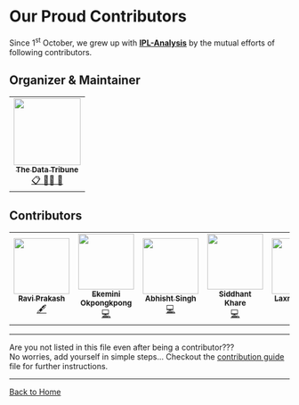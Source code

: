 
# Our Proud Contributors

Since 1<sup>st</sup> October, we grew up with [**IPL-Analysis**](https://github.com/Team-thedatatribune/IPL-Analysis) by the mutual efforts of following contributors.  

## Organizer & Maintainer  
<table align="center">
  <tr>
    <td align="center"><a href="https://thedatatribune.com/"><img src="https://avatars2.githubusercontent.com/u/66610299?s=200&v=4" width="120px;" alt=""/><br /><sub><b>The Data Tribune</b></sub></a><br /><a href="#eventOrganizing-mentoring-maintenance-thedatatribune" title="Event Organizing, Mentoring & Maintenance">📋 🧑‍🏫 🚧</a></td>
  </tr>
</table> 
  
  
## Contributors
<!-- ALL-CONTRIBUTORS-LIST:START - Do not remove or modify this section -->
<!-- prettier-ignore-start -->
<!-- markdownlint-disable -->
<table>
  <tr>
    <td align="center"><a href="https://ravi-prakash1907.gitlab.io/"><img src="https://avatars2.githubusercontent.com/u/38535224?v=4" width="100px;" alt=""/><br /><sub><b>Ravi Prakash</b></sub></a><br /><a href="#content-ravi-prakash1907" title="Content">🖋</a></td>
    <td align="center"><a href="https://medium.com/@kemmie"><img src="https://avatars1.githubusercontent.com/u/26260619?v=4" width="100px;" alt=""/><br /><sub><b>Ekemini Okpongkpong</b></sub></a><br /><a href="https://github.com/Team-thedatatribune/IPL-Analysis/commits?author=KemmieKemy" title="Code">💻</a></td>
    <td align="center"><a href="https://github.com/abhisht51"><img src="https://avatars1.githubusercontent.com/u/39940817?v=4" width="100px;" alt=""/><br /><sub><b>Abhisht Singh</b></sub></a><br /><a href="https://github.com/Team-thedatatribune/IPL-Analysis/commits?author=abhisht51" title="Code">💻</a></td>
    <td align="center"><a href="https://www.linkedin.com/in/siddhantkhare24/"><img src="https://avatars0.githubusercontent.com/u/55068936?v=4" width="100px;" alt=""/><br /><sub><b>Siddhant Khare</b></sub></a><br /><a href="https://github.com/Team-thedatatribune/IPL-Analysis/commits?author=Siddhant-K-code" title="Code">💻</a></td>
    <td align="center"><a href="https://github.com/relaxxpls"><img src="https://avatars3.githubusercontent.com/u/63250453?v=4" width="100px;" alt=""/><br /><sub><b>Laxman Desai</b></sub></a><br /><a href="#content-relaxxpls" title="Content">🖋</a></td>
  </tr>
</table>

<!-- markdownlint-enable -->
<!-- prettier-ignore-end -->
<!-- ALL-CONTRIBUTORS-LIST:END -->  
  
---

Are you not listed in this file even after being a contributor???  
No worries, add yourself in simple steps... Checkout the [contribution guide](./contributionGuide.md) file for further instructions.
  
---
  
[Back to Home](https://team-thedatatribune.github.io/IPL-Analysis/)
